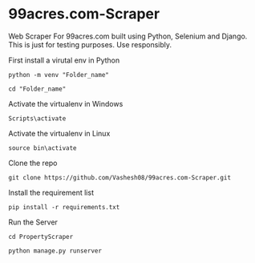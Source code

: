 # 99acres.com-Scraper
Web Scraper For 99acres.com built using Python, Selenium and Django. This is just for testing purposes. Use responsibly.


First install a virutal env in Python
```
python -m venv "Folder_name"
```
```
cd "Folder_name"
```


Activate the virtualenv in Windows
```
Scripts\activate
```

Activate the virtualenv in Linux
```
source bin\activate
```

Clone the repo
```
git clone https://github.com/Vashesh08/99acres.com-Scraper.git
```


Install the requirement list
```
pip install -r requirements.txt
```


Run the Server
```
cd PropertyScraper
```
```
python manage.py runserver
```
